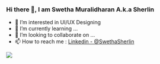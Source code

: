 ### Hi there 👋, I am Swetha Muralidharan A.k.a Sherlin 
- 👀 I’m interested in UI/UX Designing
- 🌱 I’m currently learning ...
- 💞️ I’m looking to collaborate on ...
- 📫 How to reach me : [Linkedin - @SwethaSherlin](https://www.linkedin.com/in/swetha-muralidharan-71b30822b/)

<img src="https://github-readme-stats.vercel.app/api?username=sherlin2003&&show_icons=true&title_color=ffffff&icon_color=bb2acf&text_color=daf7dc&bg_color=151515">
